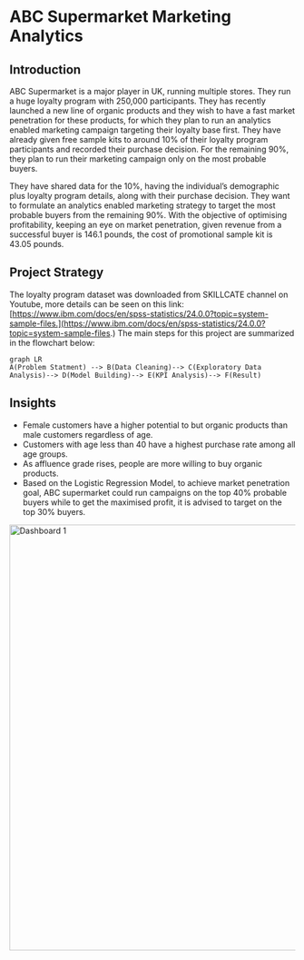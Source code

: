 # ABC Supermarket Marketing Analytics
## Introduction

ABC Supermarket is a major player in UK, running multiple stores. They run a huge loyalty program with 250,000 participants. They has recently launched a new line of organic products and they wish to have a fast market penetration for these products, for which they plan to run an analytics enabled marketing campaign targeting their loyalty base first. They have already given free sample kits to around 10% of their loyalty program participants and recorded their purchase decision. For the remaining 90%, they plan to run their marketing campaign only on the most probable buyers.

They have shared data for the 10%, having the individual’s demographic plus loyalty program details, along with their purchase decision. They want to formulate an analytics enabled marketing strategy to target the most probable buyers from the remaining 90%. With the objective of optimising profitability, keeping an eye on market penetration, given revenue from a successful buyer is 146.1 pounds, the cost of promotional sample kit is 43.05 pounds.


## Project Strategy

The loyalty program dataset was downloaded from SKILLCATE channel on Youtube, more details can be seen on this link: [https://www.ibm.com/docs/en/spss-statistics/24.0.0?topic=system-sample-files.](https://www.ibm.com/docs/en/spss-statistics/24.0.0?topic=system-sample-files.)
The main steps for this project are summarized in the flowchart below:
```mermaid
graph LR
A(Problem Statment) --> B(Data Cleaning)--> C(Exploratory Data Analysis)--> D(Model Building)--> E(KPI Analysis)--> F(Result)
```

## Insights
 -   Female customers have a higher potential to but organic products than male customers regardless of age.
-   Customers with age less than 40 have a highest purchase rate among all age groups.
-   As affluence grade rises, people are more willing to buy organic products.
-   Based on the Logistic Regression Model, to achieve market penetration goal, ABC supermarket could run campaigns on the top 40% probable buyers while to get the maximised profit, it is advised to target on the top 30% buyers.

<img width="750" alt="Dashboard 1" src="https://github.com/jiunyu-hsieh/supermarket-marketing-analytics/assets/135608106/582a6ade-3cec-4fec-9d2c-560b685768e8">

